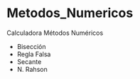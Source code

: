 # Metodos_Numericos
Calculadora Métodos Numéricos

- Bisección
- Regla Falsa 
- Secante
- N. Rahson
